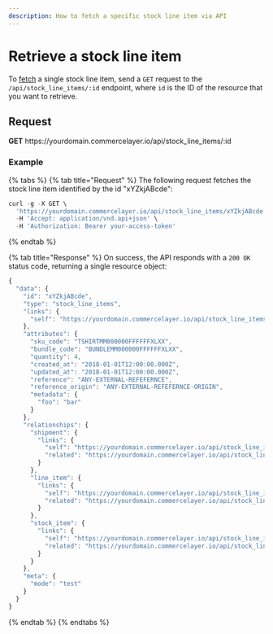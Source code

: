 ```yaml
---
description: How to fetch a specific stock line item via API
---
```


# Retrieve a stock line item

To <a href="https://docs.commercelayer.io/developers/fetching-resources" target="_blank">fetch</a> a single stock line item, send a `GET` request to the `/api/stock_line_items/:id` endpoint, where `id` is the ID of the resource that you want to retrieve.

## Request

**GET** https://<i></i>yourdomain.commercelayer.io/api/stock_line_items/:id

### **Example**

{% tabs %}
{% tab title="Request" %}
The following request fetches the stock line item identified by the id "xYZkjABcde":

```javascript
curl -g -X GET \
  'https://yourdomain.commercelayer.io/api/stock_line_items/xYZkjABcde' \
  -H 'Accept: application/vnd.api+json' \
  -H 'Authorization: Bearer your-access-token'
```
{% endtab %}

{% tab title="Response" %}
On success, the API responds with a `200 OK` status code, returning a single resource object:

```javascript
{
  "data": {
    "id": "xYZkjABcde",
    "type": "stock_line_items",
    "links": {
      "self": "https://yourdomain.commercelayer.io/api/stock_line_items/xYZkjABcde"
    },
    "attributes": {
      "sku_code": "TSHIRTMM000000FFFFFFXLXX",
      "bundle_code": "BUNDLEMM000000FFFFFFXLXX",
      "quantity": 4,
      "created_at": "2018-01-01T12:00:00.000Z",
      "updated_at": "2018-01-01T12:00:00.000Z",
      "reference": "ANY-EXTERNAL-REFEFERNCE",
      "reference_origin": "ANY-EXTERNAL-REFEFERNCE-ORIGIN",
      "metadata": {
        "foo": "bar"
      }
    },
    "relationships": {
      "shipment": {
        "links": {
          "self": "https://yourdomain.commercelayer.io/api/stock_line_items/xYZkjABcde/relationships/shipment",
          "related": "https://yourdomain.commercelayer.io/api/stock_line_items/xYZkjABcde/shipment"
        }
      },
      "line_item": {
        "links": {
          "self": "https://yourdomain.commercelayer.io/api/stock_line_items/xYZkjABcde/relationships/line_item",
          "related": "https://yourdomain.commercelayer.io/api/stock_line_items/xYZkjABcde/line_item"
        }
      },
      "stock_item": {
        "links": {
          "self": "https://yourdomain.commercelayer.io/api/stock_line_items/xYZkjABcde/relationships/stock_item",
          "related": "https://yourdomain.commercelayer.io/api/stock_line_items/xYZkjABcde/stock_item"
        }
      }
    },
    "meta": {
      "mode": "test"
    }
  }
}
```
{% endtab %}
{% endtabs %}

